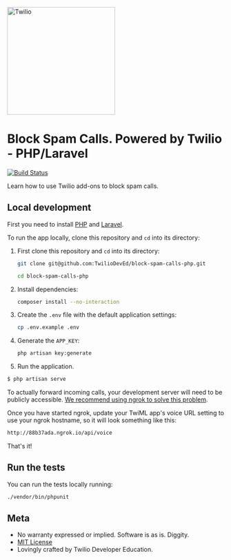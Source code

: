 <a href="https://www.twilio.com">
  <img src="https://static0.twilio.com/marketing/bundles/marketing/img/logos/wordmark-red.svg" alt="Twilio" width="250" />
</a>

# Block Spam Calls. Powered by Twilio - PHP/Laravel
[![Build
Status](https://travis-ci.org/TwilioDevEd/block-spam-calls-php.svg?branch=master)](https://travis-ci.org/TwilioDevEd/block-spam-calls-php)

Learn how to use Twilio add-ons to block spam calls.

## Local development

First you need to install [PHP](http://php.net/manual/en/install.php) and [Laravel](https://laravel.com/docs/5.4).

To run the app locally, clone this repository and `cd` into its directory:

1. First clone this repository and `cd` into its directory:
   ```bash
   git clone git@github.com:TwilioDevEd/block-spam-calls-php.git

   cd block-spam-calls-php
   ```

1. Install dependencies:

    ```bash
    composer install --no-interaction
    ```

1. Create the `.env` file with the default application settings:
    ```bash
    cp .env.example .env
    ```

1. Generate the `APP_KEY`:
    ```bash
    php artisan key:generate
    ```

1. Run the application.

  ```bash
  $ php artisan serve
  ```

To actually forward incoming calls, your development server will need to be publicly accessible. [We recommend using ngrok to solve this problem](https://www.twilio.com/blog/2015/09/6-awesome-reasons-to-use-ngrok-when-testing-webhooks.html).

Once you have started ngrok, update your TwiML app's voice URL setting to use your ngrok hostname, so it will look something like this:

```bash
http://88b37ada.ngrok.io/api/voice
```

That's it!

## Run the tests

You can run the tests locally running:

```bash
./vendor/bin/phpunit
```

## Meta

* No warranty expressed or implied. Software is as is. Diggity.
* [MIT License](http://www.opensource.org/licenses/mit-license.html)
* Lovingly crafted by Twilio Developer Education.

